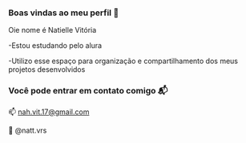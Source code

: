 ### Boas vindas ao meu perfil 💙

Oie nome é Natielle Vitória

-Estou estudando pelo alura

-Utilizo esse espaço para organização e compartilhamento dos meus projetos desenvolvidos 


### Você pode entrar em contato comigo 📬

📫 nah.vit.17@gmail.com

📱  @natt.vrs 
